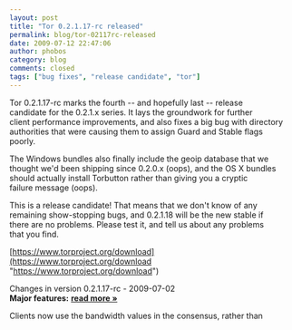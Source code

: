 ```yaml
---
layout: post
title: "Tor 0.2.1.17-rc released"
permalink: blog/tor-02117rc-released
date: 2009-07-12 22:47:06
author: phobos
category: blog
comments: closed
tags: ["bug fixes", "release candidate", "tor"]
---
```


Tor 0.2.1.17-rc marks the fourth -- and hopefully last -- release  
 candidate for the 0.2.1.x series. It lays the groundwork for further  
 client performance improvements, and also fixes a big bug with directory  
 authorities that were causing them to assign Guard and Stable flags  
 poorly.

The Windows bundles also finally include the geoip database that we  
 thought we'd been shipping since 0.2.0.x (oops), and the OS X bundles  
 should actually install Torbutton rather than giving you a cryptic  
 failure message (oops).

This is a release candidate! That means that we don't know of any  
 remaining show-stopping bugs, and 0.2.1.18 will be the new stable if  
 there are no problems. Please test it, and tell us about any problems  
 that you find.

[https://www.torproject.org/download](https://www.torproject.org/download "https://www.torproject.org/download")

Changes in version 0.2.1.17-rc - 2009-07-02  
 **Major features:** [**read more »**](https://blog.torproject.org/blog/tor-02117rc-released)

Clients now use the bandwidth values in the consensus, rather than  

